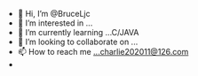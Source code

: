 - 👋 Hi, I’m @BruceLjc
- 👀 I’m interested in ...
- 🌱 I’m currently learning ...C/JAVA
- 💞️ I’m looking to collaborate on ...
- 📫 How to reach me ...charlie202011@126.com
- 

<!---
BruceLjc/BruceLjc is a ✨ special ✨ repository because its `README.md` (this file) appears on your GitHub profile.
You can click the Preview link to take a look at your changes.
--->
